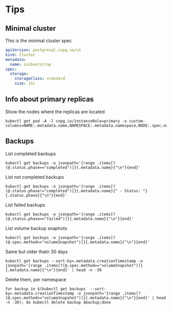 # Tips

## Minimal cluster

This is the minimal cluster spec

```yaml
apiVersion: postgresql.cnpg.io/v1
kind: Cluster
metadata:
  name: sinbootstrap
spec:
  storage:
    storageClass: standard
    size: 1Gi
```

## Info about primary replicas

Show the nodes where the replicas are located

```shell
kubectl get pod -A -l cnpg.io/instanceRole=primary -o custom-columns=NAME:.metadata.name,NAMESPACE:.metadata.namespace,NODE:.spec.nodeName
```

## Backups

List completed backups

```shell
kubectl get backups -o jsonpath='{range .items[?(@.status.phase=="completed")]}{.metadata.name}{"\n"}{end}'
```

List not completed backups

```shell
kubectl get backups -o jsonpath='{range .items[?(@.status.phase!="completed")]}{.metadata.name}{" - Status: "}{.status.phase}{"\n"}{end}'
```

List failed backups

```shell
kubectl get backups -o jsonpath='{range .items[?(@.status.phase=="failed")]}{.metadata.name}{"\n"}{end}'
```

List volume backup snaphots

```shell
kubectl get backups -o jsonpath='{range .items[?(@.spec.method=="volumeSnapshot")]}{.metadata.name}{"\n"}{end}'
```

Same but older thatn 30 days

```shell
kubectl get backups --sort-by=.metadata.creationTimestamp -o jsonpath='{range .items[?(@.spec.method=="volumeSnapshot")]}{.metadata.name}{"\n"}{end}' | head -n -30
```

Delete them, per namespace

```shell
for backup in $(kubectl get backups  --sort-by=.metadata.creationTimestamp -o jsonpath='{range .items[?(@.spec.method=="volumeSnapshot")]}{.metadata.name}{"\n"}{end}' | head -n -30); do kubectl delete backup $backup;done
```

